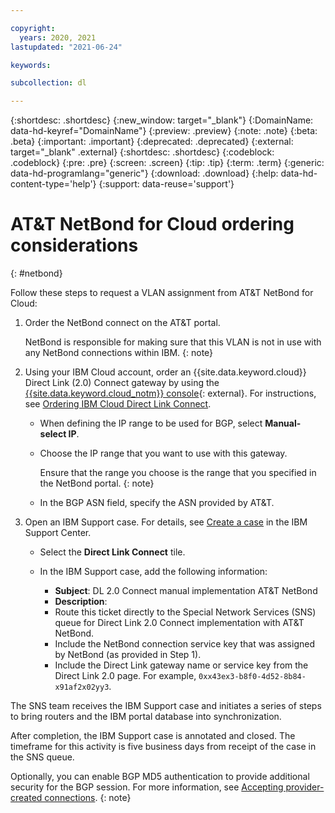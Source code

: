 ```yaml
---

copyright:
  years: 2020, 2021
lastupdated: "2021-06-24"

keywords:

subcollection: dl

---
```


{:shortdesc: .shortdesc}
{:new_window: target="_blank"}
{:DomainName: data-hd-keyref="DomainName"}
{:preview: .preview}
{:note: .note}
{:beta: .beta}
{:important: .important}
{:deprecated: .deprecated}
{:external: target="_blank" .external}
{:shortdesc: .shortdesc}
{:codeblock: .codeblock}
{:pre: .pre}
{:screen: .screen}
{:tip: .tip}
{:term: .term}
{:generic: data-hd-programlang="generic"}
{:download: .download}
{:help: data-hd-content-type='help'}
{:support: data-reuse='support'}

# AT&T NetBond for Cloud ordering considerations
{: #netbond}

Follow these steps to request a VLAN assignment from AT&T NetBond for Cloud:

1. Order the NetBond connect on the AT&T portal.

   NetBond is responsible for making sure that this VLAN is not in use with any NetBond connections within IBM.
   {: note}
   
1. Using your IBM Cloud account, order an {{site.data.keyword.cloud}} Direct Link (2.0) Connect gateway by using the [{{site.data.keyword.cloud_notm}} console](https://cloud.ibm.com){: external}. For instructions, see [Ordering IBM Cloud Direct Link Connect](/docs/dl?topic=dl-how-to-order-ibm-cloud-dl-connect).

   * When defining the IP range to be used for BGP, select **Manual-select IP**.
   * Choose the IP range that you want to use with this gateway.

      Ensure that the range you choose is the range that you specified in the NetBond portal.
      {: note}

   * In the BGP ASN field, specify the ASN provided by AT&T.

1. Open an IBM Support case. For details, see [Create a case](https://cloud.ibm.com/unifiedsupport/cases/add) in the IBM Support Center.

   * Select the **Direct Link Connect** tile.
   * In the IBM Support case, add the following information:

      * **Subject**: DL 2.0 Connect manual implementation AT&T NetBond
      * **Description**:
      * Route this ticket directly to the Special Network Services (SNS) queue for Direct Link 2.0 Connect implementation with AT&T NetBond.
      * Include the NetBond connection service key that was assigned by NetBond (as provided in Step 1).
      * Include the Direct Link gateway name or service key from the Direct Link 2.0 page. For example, `0xx43ex3-b8f0-4d52-8b84-x91af2x02yy3`.

The SNS team receives the IBM Support case and initiates a series of steps to bring routers and the IBM portal database into synchronization.

After completion, the IBM Support case is annotated and closed. The timeframe for this activity is five business days from receipt of the case in the SNS queue.

Optionally, you can enable BGP MD5 authentication to provide additional security for the BGP session. For more information, see [Accepting provider-created connections](/docs/dl?topic=dl-accepting-the-provider-created-connection).
{: note}
